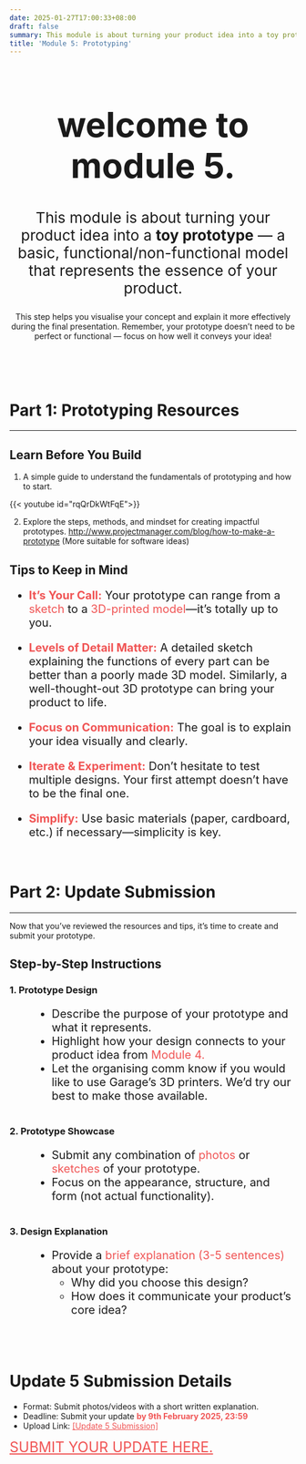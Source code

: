 ```yaml
---
date: 2025-01-27T17:00:33+08:00
draft: false
summary: This module is about turning your product idea into a toy prototype — a basic, functional/non-functional model that represents the essence of your product.
title: 'Module 5: Prototyping'
---
```


<div style="text-align: center;">
<h1 style="font-size:60px">welcome to module 5.</h1>
<p style="font-size:26px"> This module is about turning your product idea into a <b>toy prototype</b> — a basic, functional/non-functional model that represents the essence of your product.</p>
<p>This step helps you visualise your concept and explain it more effectively during the final presentation. Remember, your prototype doesn’t need to be perfect or functional — focus on how well it conveys your idea!
</p>
</div><br><br><br>


# Part 1: Prototyping Resources

---

## Learn Before You Build

1. A simple guide to understand the fundamentals of prototyping and how to start.

{{< youtube id="rqQrDkWtFqE">}}

2. Explore the steps, methods, and mindset for creating impactful prototypes. <a style="color:#3498db !important;" href="https://www.projectmanager.com/blog/how-to-make-a-prototype">http://www.projectmanager.com/blog/how-to-make-a-prototype</a> (More suitable for software ideas)

## Tips to Keep in Mind

<div style="font-size:20px">

- <span style="color:#F05555;"><b>It’s Your Call:</b></span> Your prototype can range from a <span style="color:#F05555;">sketch</span> to a <span style="color:#F05555;">3D-printed model</span>—it’s totally up to you.

<div style="margin-bottom:20px"></div>

- <span style="color:#F05555;"><b>Levels of Detail Matter:</b></span> A detailed sketch explaining the functions of every part can be better than a poorly 
made 3D model. Similarly, a well-thought-out 3D prototype can bring your product to life.

<div style="margin-bottom:20px"></div>

- <span style="color:#F05555;"><b>Focus on Communication:</b></span> The goal is to explain your idea visually and clearly.

<div style="margin-bottom:20px"></div>

- <span style="color:#F05555;"><b>Iterate & Experiment:</b></span> Don’t hesitate to test multiple designs. Your first attempt doesn’t have to be the final one.

<div style="margin-bottom:20px"></div>

- <span style="color:#F05555;"><b>Simplify:</b></span> Use basic materials (paper, cardboard, etc.) if necessary—simplicity is key.

</div>

<br>

# Part 2: Update Submission

---

Now that you’ve reviewed the resources and tips, it’s time to create and submit your prototype.

## Step-by-Step Instructions

### 1. Prototype Design

<div style="font-size:20px; margin-bottom:40px; margin-left:40px">

- Describe the purpose of your prototype and what it represents.
- Highlight how your design connects to your product idea from <span style="color:#F05555;">Module 4.</span>
- Let the organising comm know if you would like to use Garage’s 3D printers. We’d try our best to make those available. 

</div>

 
### 2. Prototype Showcase

<div style="font-size:20px; margin-bottom:40px; margin-left:40px">

- Submit any combination of <span style="color:#F05555;">photos</span> or <span style="color:#F05555;">sketches</span> of your prototype.
- Focus on the appearance, structure, and form (not actual functionality).

</div>


### 3. Design Explanation


<div style="font-size:20px; margin-bottom:40px; margin-left:40px">

- Provide a <span style="color:#F05555;">brief explanation (3-5 sentences)</span> about your prototype:
    -  Why did you choose this design?
    - How does it communicate your product’s core idea?

</div>

<br>

# Update 5 Submission Details

- Format: Submit photos/videos with a short written explanation.
- Deadline: Submit your update <span style="color:#F05555;">**by 9th February 2025, 23:59**</a>
- Upload Link: <a href="https://forms.gle/yKkjsNgkAZJ71yAP7" style="color:#F05555;">[Update 5 Submission]</a>

<a style="color:#F05555;; font-size:25px;" href="https://forms.gle/yKkjsNgkAZJ71yAP7">SUBMIT YOUR UPDATE HERE.</a>